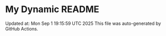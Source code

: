 # My Dynamic README
Updated at: Mon Sep  1 19:15:59 UTC 2025
This file was auto-generated by GitHub Actions.
